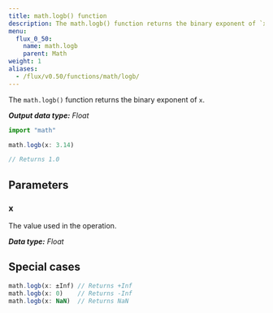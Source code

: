 ```yaml
---
title: math.logb() function
description: The math.logb() function returns the binary exponent of `x`.
menu:
  flux_0_50:
    name: math.logb
    parent: Math
weight: 1
aliases:
  - /flux/v0.50/functions/math/logb/
---
```


The `math.logb()` function returns the binary exponent of `x`.

_**Output data type:** Float_

```js
import "math"

math.logb(x: 3.14)

// Returns 1.0
```

## Parameters

### x
The value used in the operation.

_**Data type:** Float_

## Special cases
```js
math.logb(x: ±Inf) // Returns +Inf
math.logb(x: 0)    // Returns -Inf
math.logb(x: NaN)  // Returns NaN
```
